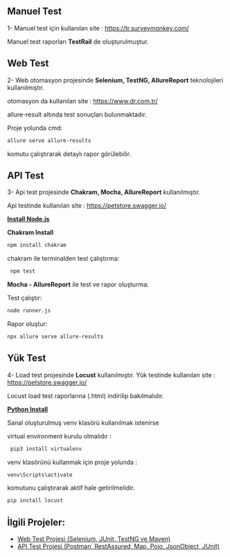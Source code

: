 ## Manuel Test
1- Manuel test için kullanılan site : https://tr.surveymonkey.com/

Manuel test raporları **TestRail** de oluşturulmuştur.

## Web Test
2- Web otomasyon projesinde **Selenium, TestNG, AllureReport** teknolojileri kullanılmıştır.

otomasyon da kullanılan site : https://www.dr.com.tr/

allure-result altında test sonuçları bulunmaktadır.

Proje yolunda cmd:
```sh
allure serve allure-results
```

komutu çalıştırarak detaylı rapor görülebilir.

## API Test
3- Api test projesinde **Chakram, Mocha, AllureReport** kullanılmıştır. 

Api testinde kullanılan site : https://petstore.swagger.io/

[**Install Node.js**](https://nodejs.org/en/download/)

**Chakram Install**
```sh 
npm install chakram
 ```
chakram ile terminalden test çalıştırma:
```sh 
 npm test
 ```

**Mocha - AllureReport** ile test ve rapor oluşturma:

Test çalıştır: 
```sh 
node runner.js
```

Rapor oluştur: 
```sh
npx allure serve allure-results
```

## Yük Test
4- Load test projesinde **Locust** kullanılmıştır.
Yük testinde kullanılan site : https://petstore.swagger.io/

Locust load test raporlarına (.html) indirilip bakılmalıdır.

 [**Python Install**](https://www.python.org/downloads)

Sanal oluşturulmuş venv klasörü kullanılmak istenirse

virtual environment kurulu olmalıdır :
```sh
 pip3 install virtualenv
```

venv klasörünü kullanmak için proje yolunda :
```sh 
venv\Scripts\activate
```
komutunu çalıştırarak aktif hale getirilmelidir.

```sh 
pip install locust
```

## İlgili Projeler:

- [Web Test Projesi (Selenium, JUnit, TestNG ve Maven)](https://github.com/havva-nur-ezginci/Java_Test_Projects/tree/master/com.MavenSelenium/src/test/java)
- [API Test Projesi (Postman, RestAssured, Map, Pojo, JsonObject, JUnit)](https://github.com/havva-nur-ezginci/Java_Test_Projects/tree/master/API_Testing/src/test/java)

